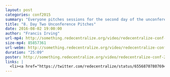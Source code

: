 ```yaml
---
layout: post
categories: conf2015
summary: "Everyone pitches sessions for the second day of the unconference."
title: "8. Day Two Unconference Pitches"
date: 2016-08-02 19:00:00
author: "Francis Irving"
url-mp4: http://something.redecentralize.org/video/redecentralize-conf-2015-8-day-two-unconference-pitches.mp4
size-mp4: 85857361
url-webm: http://something.redecentralize.org/video/redecentralize-conf-2015-8-day-two-unconference-pitches.webm
duration: "25:09"
poster: http://something.redecentralize.org/video/redecentralize-conf-2015-8-day-two-unconference-pitches.jpg
links: |
  <li><a href="https://twitter.com/redecentralize/status/655687078076948480" target="_blank">Schedule on the Sunday</a></li>
---
```

